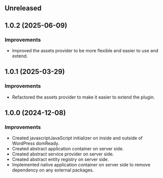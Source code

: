 ## Unreleased

## 1.0.2 (2025-06-09)

### Improvements
- Improved the assets provider to be more flexible and easier to use and extend.

## 1.0.1 (2025-03-29)

### Improvements
- Refactored the assets provider to make it easier to extend the plugin.

## 1.0.0 (2024-12-08)

### Improvements

- Created javascriptJavaScript initializer on inside and outside of WordPress domReady.
- Created abstract application container on server side.
- Created abstract service provider on server side.
- Created abstract entity registry on server side.
- Implemented native application container on server side to remove dependency on any external packages.
